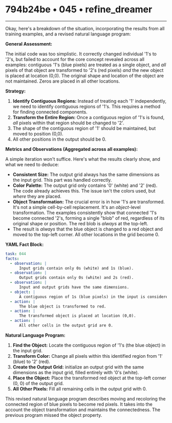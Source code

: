 # 794b24be • 045 • refine_dreamer

---
Okay, here's a breakdown of the situation, incorporating the results from all training examples, and a revised natural language program:

**General Assessment:**

The initial code was too simplistic. It correctly changed individual '1's to '2's, but failed to account for the core concept revealed across all examples:  contiguous '1's (blue pixels) are treated as a single object, and *all* pixels of that object are transformed to '2's (red pixels) *and* the new object is placed at location (0,0). The original shape and location of the object are not maintained. Zeros are placed in all other locations.

**Strategy:**

1. **Identify Contiguous Regions:**  Instead of treating each '1' independently, we need to identify contiguous regions of '1's.  This requires a method for finding connected components.
2. **Transform the Entire Region:** Once a contiguous region of '1's is found, *all* pixels within that region should be changed to '2'.
3. The shape of the contiguous region of '1' should be maintained, but moved to position (0,0).
4. All other positions in the output should be 0.

**Metrics and Observations (Aggregated across all examples):**

A simple iteration won't suffice. Here's what the results clearly show, and what we need to deduce:

*   **Consistent Size:** The output grid always has the same dimensions as the input grid. This part was handled correctly.
*   **Color Palette:** The output grid only contains '0' (white) and '2' (red). The code already achieves this. The issue isn't the colors used, but *where* they are placed.
*   **Object Transformation:** The crucial error is in how '1's are transformed.  It's not a simple cell-by-cell replacement.  It's an *object*-level transformation.  The examples consistently show that connected '1's become connected '2's, forming a single "blob" of red, regardless of its original shape or position.  The red blob is *always* at the top-left.
* The result is *always* that the blue object is changed to a red object and moved to the top-left corner. All other locations in the grid become 0.

**YAML Fact Block:**

```yaml
task: 044
facts:
  - observation: |
      Input grids contain only 0s (white) and 1s (blue).
  - observation: |
      Output grids contain only 0s (white) and 2s (red).
  - observation: |
      Input and output grids have the same dimensions.
  - object: |
      A contiguous region of 1s (blue pixels) in the input is considered a single object.
  - action: |
      The blue object is transformed to red.
  - action: |
      The transformed object is placed at location (0,0).
  - action: |
      All other cells in the output grid are 0.

```

**Natural Language Program:**

1.  **Find the Object:** Locate the contiguous region of '1's (the blue object) in the input grid.
2.  **Transform Color:** Change all pixels within this identified region from '1' (blue) to '2' (red).
3.  **Create the Output Grid:** initialize an output grid with the same dimensions as the input grid, filled entirely with '0's (white).
4. **Place the Object:** Place the transformed red object at the top-left corner (0, 0) of the output grid.
5. **All Other Pixels:** Fill all remaining cells in the output grid with 0.

This revised natural language program describes moving and recoloring the connected region of blue pixels to become red pixels. It takes into the account the object transformation and maintains the connectedness. The previous program missed the object property.

